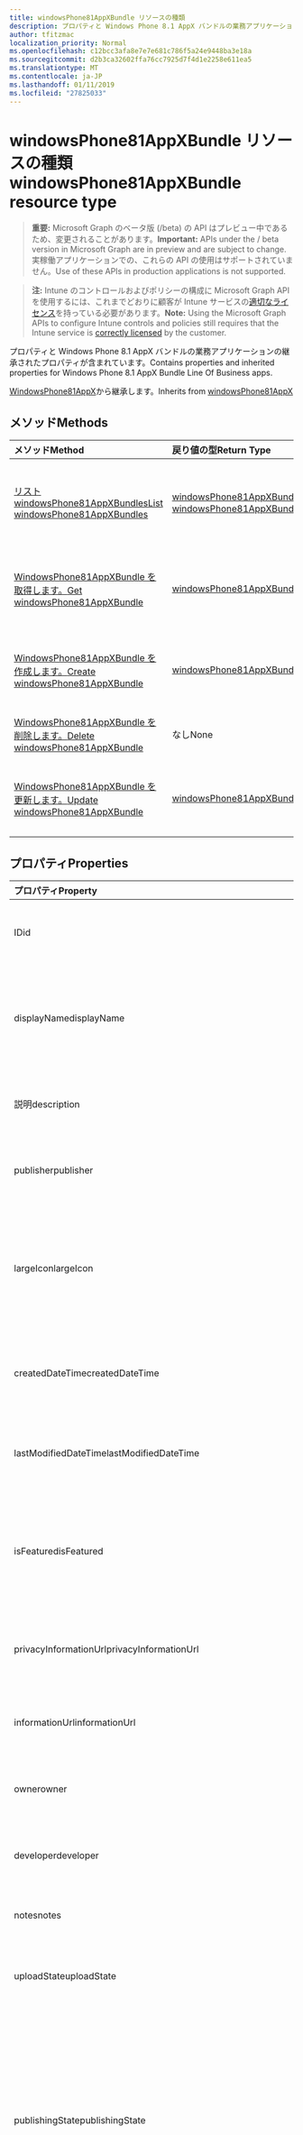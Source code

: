 ```yaml
---
title: windowsPhone81AppXBundle リソースの種類
description: プロパティと Windows Phone 8.1 AppX バンドルの業務アプリケーションの継承されたプロパティが含まれています。
author: tfitzmac
localization_priority: Normal
ms.openlocfilehash: c12bcc3afa8e7e7e681c786f5a24e9448ba3e18a
ms.sourcegitcommit: d2b3ca32602ffa76cc7925d7f4d1e2258e611ea5
ms.translationtype: MT
ms.contentlocale: ja-JP
ms.lasthandoff: 01/11/2019
ms.locfileid: "27825033"
---
```

# <a name="windowsphone81appxbundle-resource-type"></a><span data-ttu-id="8f31c-103">windowsPhone81AppXBundle リソースの種類</span><span class="sxs-lookup"><span data-stu-id="8f31c-103">windowsPhone81AppXBundle resource type</span></span>

> <span data-ttu-id="8f31c-104">**重要:** Microsoft Graph のベータ版 (/beta) の API はプレビュー中であるため、変更されることがあります。</span><span class="sxs-lookup"><span data-stu-id="8f31c-104">**Important:** APIs under the / beta version in Microsoft Graph are in preview and are subject to change.</span></span> <span data-ttu-id="8f31c-105">実稼働アプリケーションでの、これらの API の使用はサポートされていません。</span><span class="sxs-lookup"><span data-stu-id="8f31c-105">Use of these APIs in production applications is not supported.</span></span>

> <span data-ttu-id="8f31c-106">**注:** Intune のコントロールおよびポリシーの構成に Microsoft Graph API を使用するには、これまでどおりに顧客が Intune サービスの[適切なライセンス](https://go.microsoft.com/fwlink/?linkid=839381)を持っている必要があります。</span><span class="sxs-lookup"><span data-stu-id="8f31c-106">**Note:** Using the Microsoft Graph APIs to configure Intune controls and policies still requires that the Intune service is [correctly licensed](https://go.microsoft.com/fwlink/?linkid=839381) by the customer.</span></span>

<span data-ttu-id="8f31c-107">プロパティと Windows Phone 8.1 AppX バンドルの業務アプリケーションの継承されたプロパティが含まれています。</span><span class="sxs-lookup"><span data-stu-id="8f31c-107">Contains properties and inherited properties for Windows Phone 8.1 AppX Bundle Line Of Business apps.</span></span>

<span data-ttu-id="8f31c-108">[WindowsPhone81AppX](../resources/intune-apps-windowsphone81appx.md)から継承します。</span><span class="sxs-lookup"><span data-stu-id="8f31c-108">Inherits from [windowsPhone81AppX](../resources/intune-apps-windowsphone81appx.md)</span></span>

## <a name="methods"></a><span data-ttu-id="8f31c-109">メソッド</span><span class="sxs-lookup"><span data-stu-id="8f31c-109">Methods</span></span>
|<span data-ttu-id="8f31c-110">メソッド</span><span class="sxs-lookup"><span data-stu-id="8f31c-110">Method</span></span>|<span data-ttu-id="8f31c-111">戻り値の型</span><span class="sxs-lookup"><span data-stu-id="8f31c-111">Return Type</span></span>|<span data-ttu-id="8f31c-112">説明</span><span class="sxs-lookup"><span data-stu-id="8f31c-112">Description</span></span>|
|:---|:---|:---|
|[<span data-ttu-id="8f31c-113">リスト windowsPhone81AppXBundles</span><span class="sxs-lookup"><span data-stu-id="8f31c-113">List windowsPhone81AppXBundles</span></span>](../api/intune-apps-windowsphone81appxbundle-list.md)|<span data-ttu-id="8f31c-114">[windowsPhone81AppXBundle](../resources/intune-apps-windowsphone81appxbundle.md)コレクション</span><span class="sxs-lookup"><span data-stu-id="8f31c-114">[windowsPhone81AppXBundle](../resources/intune-apps-windowsphone81appxbundle.md) collection</span></span>|<span data-ttu-id="8f31c-115">[WindowsPhone81AppXBundle](../resources/intune-apps-windowsphone81appxbundle.md)オブジェクトのプロパティと関係を一覧表示します。</span><span class="sxs-lookup"><span data-stu-id="8f31c-115">List properties and relationships of the [windowsPhone81AppXBundle](../resources/intune-apps-windowsphone81appxbundle.md) objects.</span></span>|
|[<span data-ttu-id="8f31c-116">WindowsPhone81AppXBundle を取得します。</span><span class="sxs-lookup"><span data-stu-id="8f31c-116">Get windowsPhone81AppXBundle</span></span>](../api/intune-apps-windowsphone81appxbundle-get.md)|[<span data-ttu-id="8f31c-117">windowsPhone81AppXBundle</span><span class="sxs-lookup"><span data-stu-id="8f31c-117">windowsPhone81AppXBundle</span></span>](../resources/intune-apps-windowsphone81appxbundle.md)|<span data-ttu-id="8f31c-118">[WindowsPhone81AppXBundle](../resources/intune-apps-windowsphone81appxbundle.md)オブジェクトのプロパティと関係を参照してください。</span><span class="sxs-lookup"><span data-stu-id="8f31c-118">Read properties and relationships of the [windowsPhone81AppXBundle](../resources/intune-apps-windowsphone81appxbundle.md) object.</span></span>|
|[<span data-ttu-id="8f31c-119">WindowsPhone81AppXBundle を作成します。</span><span class="sxs-lookup"><span data-stu-id="8f31c-119">Create windowsPhone81AppXBundle</span></span>](../api/intune-apps-windowsphone81appxbundle-create.md)|[<span data-ttu-id="8f31c-120">windowsPhone81AppXBundle</span><span class="sxs-lookup"><span data-stu-id="8f31c-120">windowsPhone81AppXBundle</span></span>](../resources/intune-apps-windowsphone81appxbundle.md)|<span data-ttu-id="8f31c-121">新しい[windowsPhone81AppXBundle](../resources/intune-apps-windowsphone81appxbundle.md)オブジェクトを作成します。</span><span class="sxs-lookup"><span data-stu-id="8f31c-121">Create a new [windowsPhone81AppXBundle](../resources/intune-apps-windowsphone81appxbundle.md) object.</span></span>|
|[<span data-ttu-id="8f31c-122">WindowsPhone81AppXBundle を削除します。</span><span class="sxs-lookup"><span data-stu-id="8f31c-122">Delete windowsPhone81AppXBundle</span></span>](../api/intune-apps-windowsphone81appxbundle-delete.md)|<span data-ttu-id="8f31c-123">なし</span><span class="sxs-lookup"><span data-stu-id="8f31c-123">None</span></span>|<span data-ttu-id="8f31c-124">の[windowsPhone81AppXBundle](../resources/intune-apps-windowsphone81appxbundle.md)を削除します。</span><span class="sxs-lookup"><span data-stu-id="8f31c-124">Deletes a [windowsPhone81AppXBundle](../resources/intune-apps-windowsphone81appxbundle.md).</span></span>|
|[<span data-ttu-id="8f31c-125">WindowsPhone81AppXBundle を更新します。</span><span class="sxs-lookup"><span data-stu-id="8f31c-125">Update windowsPhone81AppXBundle</span></span>](../api/intune-apps-windowsphone81appxbundle-update.md)|[<span data-ttu-id="8f31c-126">windowsPhone81AppXBundle</span><span class="sxs-lookup"><span data-stu-id="8f31c-126">windowsPhone81AppXBundle</span></span>](../resources/intune-apps-windowsphone81appxbundle.md)|<span data-ttu-id="8f31c-127">[WindowsPhone81AppXBundle](../resources/intune-apps-windowsphone81appxbundle.md)オブジェクトのプロパティを更新します。</span><span class="sxs-lookup"><span data-stu-id="8f31c-127">Update the properties of a [windowsPhone81AppXBundle](../resources/intune-apps-windowsphone81appxbundle.md) object.</span></span>|

## <a name="properties"></a><span data-ttu-id="8f31c-128">プロパティ</span><span class="sxs-lookup"><span data-stu-id="8f31c-128">Properties</span></span>
|<span data-ttu-id="8f31c-129">プロパティ</span><span class="sxs-lookup"><span data-stu-id="8f31c-129">Property</span></span>|<span data-ttu-id="8f31c-130">種類</span><span class="sxs-lookup"><span data-stu-id="8f31c-130">Type</span></span>|<span data-ttu-id="8f31c-131">説明</span><span class="sxs-lookup"><span data-stu-id="8f31c-131">Description</span></span>|
|:---|:---|:---|
|<span data-ttu-id="8f31c-132">ID</span><span class="sxs-lookup"><span data-stu-id="8f31c-132">id</span></span>|<span data-ttu-id="8f31c-133">String</span><span class="sxs-lookup"><span data-stu-id="8f31c-133">String</span></span>|<span data-ttu-id="8f31c-134">エンティティのキー。</span><span class="sxs-lookup"><span data-stu-id="8f31c-134">Key of the entity.</span></span> <span data-ttu-id="8f31c-135">[mobileApp](../resources/intune-apps-mobileapp.md) から継承します</span><span class="sxs-lookup"><span data-stu-id="8f31c-135">Inherited from [mobileApp](../resources/intune-apps-mobileapp.md)</span></span>|
|<span data-ttu-id="8f31c-136">displayName</span><span class="sxs-lookup"><span data-stu-id="8f31c-136">displayName</span></span>|<span data-ttu-id="8f31c-137">String</span><span class="sxs-lookup"><span data-stu-id="8f31c-137">String</span></span>|<span data-ttu-id="8f31c-138">管理者が提供またはインポートしたアプリのタイトル。</span><span class="sxs-lookup"><span data-stu-id="8f31c-138">The admin provided or imported title of the app.</span></span> <span data-ttu-id="8f31c-139">[mobileApp](../resources/intune-apps-mobileapp.md) から継承します</span><span class="sxs-lookup"><span data-stu-id="8f31c-139">Inherited from [mobileApp](../resources/intune-apps-mobileapp.md)</span></span>|
|<span data-ttu-id="8f31c-140">説明</span><span class="sxs-lookup"><span data-stu-id="8f31c-140">description</span></span>|<span data-ttu-id="8f31c-141">String</span><span class="sxs-lookup"><span data-stu-id="8f31c-141">String</span></span>|<span data-ttu-id="8f31c-142">アプリの説明。</span><span class="sxs-lookup"><span data-stu-id="8f31c-142">The description of the app.</span></span> <span data-ttu-id="8f31c-143">[mobileApp](../resources/intune-apps-mobileapp.md) から継承します</span><span class="sxs-lookup"><span data-stu-id="8f31c-143">Inherited from [mobileApp](../resources/intune-apps-mobileapp.md)</span></span>|
|<span data-ttu-id="8f31c-144">publisher</span><span class="sxs-lookup"><span data-stu-id="8f31c-144">publisher</span></span>|<span data-ttu-id="8f31c-145">String</span><span class="sxs-lookup"><span data-stu-id="8f31c-145">String</span></span>|<span data-ttu-id="8f31c-146">アプリの発行元。</span><span class="sxs-lookup"><span data-stu-id="8f31c-146">The publisher of the app.</span></span> <span data-ttu-id="8f31c-147">[mobileApp](../resources/intune-apps-mobileapp.md) から継承します</span><span class="sxs-lookup"><span data-stu-id="8f31c-147">Inherited from [mobileApp](../resources/intune-apps-mobileapp.md)</span></span>|
|<span data-ttu-id="8f31c-148">largeIcon</span><span class="sxs-lookup"><span data-stu-id="8f31c-148">largeIcon</span></span>|[<span data-ttu-id="8f31c-149">mimeContent</span><span class="sxs-lookup"><span data-stu-id="8f31c-149">mimeContent</span></span>](../resources/intune-shared-mimecontent.md)|<span data-ttu-id="8f31c-150">アプリの詳細に表示され、アイコンのアップロードに使用される大きなアイコン。</span><span class="sxs-lookup"><span data-stu-id="8f31c-150">The large icon, to be displayed in the app details and used for upload of the icon.</span></span> <span data-ttu-id="8f31c-151">[mobileApp](../resources/intune-apps-mobileapp.md) から継承します</span><span class="sxs-lookup"><span data-stu-id="8f31c-151">Inherited from [mobileApp](../resources/intune-apps-mobileapp.md)</span></span>|
|<span data-ttu-id="8f31c-152">createdDateTime</span><span class="sxs-lookup"><span data-stu-id="8f31c-152">createdDateTime</span></span>|<span data-ttu-id="8f31c-153">DateTimeOffset</span><span class="sxs-lookup"><span data-stu-id="8f31c-153">DateTimeOffset</span></span>|<span data-ttu-id="8f31c-154">アプリが作成された日時。</span><span class="sxs-lookup"><span data-stu-id="8f31c-154">The date and time the app was created.</span></span> <span data-ttu-id="8f31c-155">[mobileApp](../resources/intune-apps-mobileapp.md) から継承します</span><span class="sxs-lookup"><span data-stu-id="8f31c-155">Inherited from [mobileApp](../resources/intune-apps-mobileapp.md)</span></span>|
|<span data-ttu-id="8f31c-156">lastModifiedDateTime</span><span class="sxs-lookup"><span data-stu-id="8f31c-156">lastModifiedDateTime</span></span>|<span data-ttu-id="8f31c-157">DateTimeOffset</span><span class="sxs-lookup"><span data-stu-id="8f31c-157">DateTimeOffset</span></span>|<span data-ttu-id="8f31c-158">アプリが最後に変更された日時。</span><span class="sxs-lookup"><span data-stu-id="8f31c-158">The date and time the app was last modified.</span></span> <span data-ttu-id="8f31c-159">[mobileApp](../resources/intune-apps-mobileapp.md) から継承します</span><span class="sxs-lookup"><span data-stu-id="8f31c-159">Inherited from [mobileApp](../resources/intune-apps-mobileapp.md)</span></span>|
|<span data-ttu-id="8f31c-160">isFeatured</span><span class="sxs-lookup"><span data-stu-id="8f31c-160">isFeatured</span></span>|<span data-ttu-id="8f31c-161">Boolean</span><span class="sxs-lookup"><span data-stu-id="8f31c-161">Boolean</span></span>|<span data-ttu-id="8f31c-162">アプリが管理者のおすすめとしてマークされたかどうかを示す値。[mobileApp](../resources/intune-apps-mobileapp.md) から継承します</span><span class="sxs-lookup"><span data-stu-id="8f31c-162">The value indicating whether the app is marked as featured by the admin. Inherited from [mobileApp](../resources/intune-apps-mobileapp.md)</span></span>|
|<span data-ttu-id="8f31c-163">privacyInformationUrl</span><span class="sxs-lookup"><span data-stu-id="8f31c-163">privacyInformationUrl</span></span>|<span data-ttu-id="8f31c-164">String</span><span class="sxs-lookup"><span data-stu-id="8f31c-164">String</span></span>|<span data-ttu-id="8f31c-165">プライバシーに関する声明の URL。</span><span class="sxs-lookup"><span data-stu-id="8f31c-165">The privacy statement Url.</span></span> <span data-ttu-id="8f31c-166">[mobileApp](../resources/intune-apps-mobileapp.md) から継承します</span><span class="sxs-lookup"><span data-stu-id="8f31c-166">Inherited from [mobileApp](../resources/intune-apps-mobileapp.md)</span></span>|
|<span data-ttu-id="8f31c-167">informationUrl</span><span class="sxs-lookup"><span data-stu-id="8f31c-167">informationUrl</span></span>|<span data-ttu-id="8f31c-168">String</span><span class="sxs-lookup"><span data-stu-id="8f31c-168">String</span></span>|<span data-ttu-id="8f31c-169">詳細情報の URL。</span><span class="sxs-lookup"><span data-stu-id="8f31c-169">The more information Url.</span></span> <span data-ttu-id="8f31c-170">[mobileApp](../resources/intune-apps-mobileapp.md) から継承します</span><span class="sxs-lookup"><span data-stu-id="8f31c-170">Inherited from [mobileApp](../resources/intune-apps-mobileapp.md)</span></span>|
|<span data-ttu-id="8f31c-171">owner</span><span class="sxs-lookup"><span data-stu-id="8f31c-171">owner</span></span>|<span data-ttu-id="8f31c-172">String</span><span class="sxs-lookup"><span data-stu-id="8f31c-172">String</span></span>|<span data-ttu-id="8f31c-173">アプリの所有者。</span><span class="sxs-lookup"><span data-stu-id="8f31c-173">The owner of the app.</span></span> <span data-ttu-id="8f31c-174">[mobileApp](../resources/intune-apps-mobileapp.md) から継承します</span><span class="sxs-lookup"><span data-stu-id="8f31c-174">Inherited from [mobileApp](../resources/intune-apps-mobileapp.md)</span></span>|
|<span data-ttu-id="8f31c-175">developer</span><span class="sxs-lookup"><span data-stu-id="8f31c-175">developer</span></span>|<span data-ttu-id="8f31c-176">String</span><span class="sxs-lookup"><span data-stu-id="8f31c-176">String</span></span>|<span data-ttu-id="8f31c-177">アプリの開発者。</span><span class="sxs-lookup"><span data-stu-id="8f31c-177">The developer of the app.</span></span> <span data-ttu-id="8f31c-178">[mobileApp](../resources/intune-apps-mobileapp.md) から継承します</span><span class="sxs-lookup"><span data-stu-id="8f31c-178">Inherited from [mobileApp](../resources/intune-apps-mobileapp.md)</span></span>|
|<span data-ttu-id="8f31c-179">notes</span><span class="sxs-lookup"><span data-stu-id="8f31c-179">notes</span></span>|<span data-ttu-id="8f31c-180">String</span><span class="sxs-lookup"><span data-stu-id="8f31c-180">String</span></span>|<span data-ttu-id="8f31c-181">アプリ用のメモ。</span><span class="sxs-lookup"><span data-stu-id="8f31c-181">Notes for the app.</span></span> <span data-ttu-id="8f31c-182">[mobileApp](../resources/intune-apps-mobileapp.md) から継承します</span><span class="sxs-lookup"><span data-stu-id="8f31c-182">Inherited from [mobileApp](../resources/intune-apps-mobileapp.md)</span></span>|
|<span data-ttu-id="8f31c-183">uploadState</span><span class="sxs-lookup"><span data-stu-id="8f31c-183">uploadState</span></span>|<span data-ttu-id="8f31c-184">Int32</span><span class="sxs-lookup"><span data-stu-id="8f31c-184">Int32</span></span>|<span data-ttu-id="8f31c-185">アップロードの状態です。</span><span class="sxs-lookup"><span data-stu-id="8f31c-185">The upload state.</span></span> <span data-ttu-id="8f31c-186">[mobileApp](../resources/intune-apps-mobileapp.md) から継承します</span><span class="sxs-lookup"><span data-stu-id="8f31c-186">Inherited from [mobileApp](../resources/intune-apps-mobileapp.md)</span></span>|
|<span data-ttu-id="8f31c-187">publishingState</span><span class="sxs-lookup"><span data-stu-id="8f31c-187">publishingState</span></span>|[<span data-ttu-id="8f31c-188">mobileAppPublishingState</span><span class="sxs-lookup"><span data-stu-id="8f31c-188">mobileAppPublishingState</span></span>](../resources/intune-apps-mobileapppublishingstate.md)|<span data-ttu-id="8f31c-189">アプリの発行の状態。</span><span class="sxs-lookup"><span data-stu-id="8f31c-189">The publishing state for the app.</span></span> <span data-ttu-id="8f31c-190">アプリが発行されていない限り、アプリを割り当てることができません。</span><span class="sxs-lookup"><span data-stu-id="8f31c-190">The app cannot be assigned unless the app is published.</span></span> <span data-ttu-id="8f31c-191">[MobileApp](../resources/intune-apps-mobileapp.md)から継承されます。</span><span class="sxs-lookup"><span data-stu-id="8f31c-191">Inherited from [mobileApp](../resources/intune-apps-mobileapp.md).</span></span> <span data-ttu-id="8f31c-192">可能な値は、`notPublished`、`processing`、`published` です。</span><span class="sxs-lookup"><span data-stu-id="8f31c-192">Possible values are: `notPublished`, `processing`, `published`.</span></span>|
|<span data-ttu-id="8f31c-193">committedContentVersion</span><span class="sxs-lookup"><span data-stu-id="8f31c-193">committedContentVersion</span></span>|<span data-ttu-id="8f31c-194">String</span><span class="sxs-lookup"><span data-stu-id="8f31c-194">String</span></span>|<span data-ttu-id="8f31c-195">内部にコミットされたコンテンツのバージョン。</span><span class="sxs-lookup"><span data-stu-id="8f31c-195">The internal committed content version.</span></span> <span data-ttu-id="8f31c-196">[mobileLobApp](../resources/intune-apps-mobilelobapp.md) から継承します</span><span class="sxs-lookup"><span data-stu-id="8f31c-196">Inherited from [mobileLobApp](../resources/intune-apps-mobilelobapp.md)</span></span>|
|<span data-ttu-id="8f31c-197">fileName</span><span class="sxs-lookup"><span data-stu-id="8f31c-197">fileName</span></span>|<span data-ttu-id="8f31c-198">String</span><span class="sxs-lookup"><span data-stu-id="8f31c-198">String</span></span>|<span data-ttu-id="8f31c-199">メインの Lob アプリケーションのファイル名。</span><span class="sxs-lookup"><span data-stu-id="8f31c-199">The name of the main Lob application file.</span></span> <span data-ttu-id="8f31c-200">[mobileLobApp](../resources/intune-apps-mobilelobapp.md) から継承します</span><span class="sxs-lookup"><span data-stu-id="8f31c-200">Inherited from [mobileLobApp](../resources/intune-apps-mobilelobapp.md)</span></span>|
|<span data-ttu-id="8f31c-201">size</span><span class="sxs-lookup"><span data-stu-id="8f31c-201">size</span></span>|<span data-ttu-id="8f31c-202">Int64</span><span class="sxs-lookup"><span data-stu-id="8f31c-202">Int64</span></span>|<span data-ttu-id="8f31c-203">アップロードされたすべてのファイルを含む合計サイズ。</span><span class="sxs-lookup"><span data-stu-id="8f31c-203">The total size, including all uploaded files.</span></span> <span data-ttu-id="8f31c-204">[mobileLobApp](../resources/intune-apps-mobilelobapp.md) から継承します</span><span class="sxs-lookup"><span data-stu-id="8f31c-204">Inherited from [mobileLobApp](../resources/intune-apps-mobilelobapp.md)</span></span>|
|<span data-ttu-id="8f31c-205">applicableArchitectures</span><span class="sxs-lookup"><span data-stu-id="8f31c-205">applicableArchitectures</span></span>|[<span data-ttu-id="8f31c-206">windowsArchitecture</span><span class="sxs-lookup"><span data-stu-id="8f31c-206">windowsArchitecture</span></span>](../resources/intune-apps-windowsarchitecture.md)|<span data-ttu-id="8f31c-207">このアプリを実行できる Windows アーキテクチャ。</span><span class="sxs-lookup"><span data-stu-id="8f31c-207">The Windows architecture(s) for which this app can run on.</span></span> <span data-ttu-id="8f31c-208">[WindowsPhone81AppX](../resources/intune-apps-windowsphone81appx.md)から継承されます。</span><span class="sxs-lookup"><span data-stu-id="8f31c-208">Inherited from [windowsPhone81AppX](../resources/intune-apps-windowsphone81appx.md).</span></span> <span data-ttu-id="8f31c-209">可能な値は、`none`、`x86`、`x64`、`arm`、`neutral` です。</span><span class="sxs-lookup"><span data-stu-id="8f31c-209">Possible values are: `none`, `x86`, `x64`, `arm`, `neutral`.</span></span>|
|<span data-ttu-id="8f31c-210">identityName</span><span class="sxs-lookup"><span data-stu-id="8f31c-210">identityName</span></span>|<span data-ttu-id="8f31c-211">String</span><span class="sxs-lookup"><span data-stu-id="8f31c-211">String</span></span>|<span data-ttu-id="8f31c-212">ID 名。</span><span class="sxs-lookup"><span data-stu-id="8f31c-212">The Identity Name.</span></span> <span data-ttu-id="8f31c-213">[WindowsPhone81AppX](../resources/intune-apps-windowsphone81appx.md)から継承されました。</span><span class="sxs-lookup"><span data-stu-id="8f31c-213">Inherited from [windowsPhone81AppX](../resources/intune-apps-windowsphone81appx.md)</span></span>|
|<span data-ttu-id="8f31c-214">identityPublisherHash</span><span class="sxs-lookup"><span data-stu-id="8f31c-214">identityPublisherHash</span></span>|<span data-ttu-id="8f31c-215">String</span><span class="sxs-lookup"><span data-stu-id="8f31c-215">String</span></span>|<span data-ttu-id="8f31c-216">ID の発行元のハッシュ。</span><span class="sxs-lookup"><span data-stu-id="8f31c-216">The Identity Publisher Hash.</span></span> <span data-ttu-id="8f31c-217">[WindowsPhone81AppX](../resources/intune-apps-windowsphone81appx.md)から継承されました。</span><span class="sxs-lookup"><span data-stu-id="8f31c-217">Inherited from [windowsPhone81AppX](../resources/intune-apps-windowsphone81appx.md)</span></span>|
|<span data-ttu-id="8f31c-218">identityResourceIdentifier</span><span class="sxs-lookup"><span data-stu-id="8f31c-218">identityResourceIdentifier</span></span>|<span data-ttu-id="8f31c-219">String</span><span class="sxs-lookup"><span data-stu-id="8f31c-219">String</span></span>|<span data-ttu-id="8f31c-220">ID のリソースの識別子。</span><span class="sxs-lookup"><span data-stu-id="8f31c-220">The Identity Resource Identifier.</span></span> <span data-ttu-id="8f31c-221">[WindowsPhone81AppX](../resources/intune-apps-windowsphone81appx.md)から継承されました。</span><span class="sxs-lookup"><span data-stu-id="8f31c-221">Inherited from [windowsPhone81AppX](../resources/intune-apps-windowsphone81appx.md)</span></span>|
|<span data-ttu-id="8f31c-222">minimumSupportedOperatingSystem</span><span class="sxs-lookup"><span data-stu-id="8f31c-222">minimumSupportedOperatingSystem</span></span>|[<span data-ttu-id="8f31c-223">windowsMinimumOperatingSystem</span><span class="sxs-lookup"><span data-stu-id="8f31c-223">windowsMinimumOperatingSystem</span></span>](../resources/intune-apps-windowsminimumoperatingsystem.md)|<span data-ttu-id="8f31c-224">該当するオペレーティング システムの最小の値です。</span><span class="sxs-lookup"><span data-stu-id="8f31c-224">The value for the minimum applicable operating system.</span></span> <span data-ttu-id="8f31c-225">[WindowsPhone81AppX](../resources/intune-apps-windowsphone81appx.md)から継承されました。</span><span class="sxs-lookup"><span data-stu-id="8f31c-225">Inherited from [windowsPhone81AppX](../resources/intune-apps-windowsphone81appx.md)</span></span>|
|<span data-ttu-id="8f31c-226">phoneProductIdentifier</span><span class="sxs-lookup"><span data-stu-id="8f31c-226">phoneProductIdentifier</span></span>|<span data-ttu-id="8f31c-227">String</span><span class="sxs-lookup"><span data-stu-id="8f31c-227">String</span></span>|<span data-ttu-id="8f31c-228">電話の製品識別子です。</span><span class="sxs-lookup"><span data-stu-id="8f31c-228">The Phone Product Identifier.</span></span> <span data-ttu-id="8f31c-229">[WindowsPhone81AppX](../resources/intune-apps-windowsphone81appx.md)から継承されました。</span><span class="sxs-lookup"><span data-stu-id="8f31c-229">Inherited from [windowsPhone81AppX](../resources/intune-apps-windowsphone81appx.md)</span></span>|
|<span data-ttu-id="8f31c-230">phonePublisherId</span><span class="sxs-lookup"><span data-stu-id="8f31c-230">phonePublisherId</span></span>|<span data-ttu-id="8f31c-231">String</span><span class="sxs-lookup"><span data-stu-id="8f31c-231">String</span></span>|<span data-ttu-id="8f31c-232">[WindowsPhone81AppX](../resources/intune-apps-windowsphone81appx.md)から継承した電話のパブリッシャー id。</span><span class="sxs-lookup"><span data-stu-id="8f31c-232">The Phone Publisher Id. Inherited from [windowsPhone81AppX](../resources/intune-apps-windowsphone81appx.md)</span></span>|
|<span data-ttu-id="8f31c-233">identityVersion</span><span class="sxs-lookup"><span data-stu-id="8f31c-233">identityVersion</span></span>|<span data-ttu-id="8f31c-234">String</span><span class="sxs-lookup"><span data-stu-id="8f31c-234">String</span></span>|<span data-ttu-id="8f31c-235">ID のバージョン。</span><span class="sxs-lookup"><span data-stu-id="8f31c-235">The identity version.</span></span> <span data-ttu-id="8f31c-236">[WindowsPhone81AppX](../resources/intune-apps-windowsphone81appx.md)から継承されました。</span><span class="sxs-lookup"><span data-stu-id="8f31c-236">Inherited from [windowsPhone81AppX](../resources/intune-apps-windowsphone81appx.md)</span></span>|
|<span data-ttu-id="8f31c-237">appXPackageInformationList</span><span class="sxs-lookup"><span data-stu-id="8f31c-237">appXPackageInformationList</span></span>|<span data-ttu-id="8f31c-238">[windowsPackageInformation](../resources/intune-apps-windowspackageinformation.md)コレクション</span><span class="sxs-lookup"><span data-stu-id="8f31c-238">[windowsPackageInformation](../resources/intune-apps-windowspackageinformation.md) collection</span></span>|<span data-ttu-id="8f31c-239">AppX パッケージ情報の一覧です。</span><span class="sxs-lookup"><span data-stu-id="8f31c-239">The list of AppX Package Information.</span></span>|

## <a name="relationships"></a><span data-ttu-id="8f31c-240">リレーションシップ</span><span class="sxs-lookup"><span data-stu-id="8f31c-240">Relationships</span></span>
|<span data-ttu-id="8f31c-241">リレーションシップ</span><span class="sxs-lookup"><span data-stu-id="8f31c-241">Relationship</span></span>|<span data-ttu-id="8f31c-242">型</span><span class="sxs-lookup"><span data-stu-id="8f31c-242">Type</span></span>|<span data-ttu-id="8f31c-243">説明</span><span class="sxs-lookup"><span data-stu-id="8f31c-243">Description</span></span>|
|:---|:---|:---|
|<span data-ttu-id="8f31c-244">categories</span><span class="sxs-lookup"><span data-stu-id="8f31c-244">categories</span></span>|<span data-ttu-id="8f31c-245">[mobileAppCategory](../resources/intune-apps-mobileappcategory.md) コレクション</span><span class="sxs-lookup"><span data-stu-id="8f31c-245">[mobileAppCategory](../resources/intune-apps-mobileappcategory.md) collection</span></span>|<span data-ttu-id="8f31c-246">このアプリのカテゴリのリスト。</span><span class="sxs-lookup"><span data-stu-id="8f31c-246">The list of categories for this app.</span></span> <span data-ttu-id="8f31c-247">[mobileApp](../resources/intune-apps-mobileapp.md) から継承します</span><span class="sxs-lookup"><span data-stu-id="8f31c-247">Inherited from [mobileApp](../resources/intune-apps-mobileapp.md)</span></span>|
|<span data-ttu-id="8f31c-248">assignments</span><span class="sxs-lookup"><span data-stu-id="8f31c-248">assignments</span></span>|<span data-ttu-id="8f31c-249">[mobileAppAssignment](../resources/intune-apps-mobileappassignment.md) コレクション</span><span class="sxs-lookup"><span data-stu-id="8f31c-249">[mobileAppAssignment](../resources/intune-apps-mobileappassignment.md) collection</span></span>|<span data-ttu-id="8f31c-250">このモバイル アプリのグループ割り当てのリスト。</span><span class="sxs-lookup"><span data-stu-id="8f31c-250">The list of group assignments for this mobile app.</span></span> <span data-ttu-id="8f31c-251">[mobileApp](../resources/intune-apps-mobileapp.md) から継承します</span><span class="sxs-lookup"><span data-stu-id="8f31c-251">Inherited from [mobileApp](../resources/intune-apps-mobileapp.md)</span></span>|
|<span data-ttu-id="8f31c-252">installSummary</span><span class="sxs-lookup"><span data-stu-id="8f31c-252">installSummary</span></span>|[<span data-ttu-id="8f31c-253">mobileAppInstallSummary</span><span class="sxs-lookup"><span data-stu-id="8f31c-253">mobileAppInstallSummary</span></span>](../resources/intune-apps-mobileappinstallsummary.md)|<span data-ttu-id="8f31c-254">モバイル アプリ インストール概要です。</span><span class="sxs-lookup"><span data-stu-id="8f31c-254">Mobile App Install Summary.</span></span> <span data-ttu-id="8f31c-255">[mobileApp](../resources/intune-apps-mobileapp.md) から継承します</span><span class="sxs-lookup"><span data-stu-id="8f31c-255">Inherited from [mobileApp](../resources/intune-apps-mobileapp.md)</span></span>|
|<span data-ttu-id="8f31c-256">deviceStatuses</span><span class="sxs-lookup"><span data-stu-id="8f31c-256">deviceStatuses</span></span>|<span data-ttu-id="8f31c-257">[mobileAppInstallStatus](../resources/intune-apps-mobileappinstallstatus.md)コレクション</span><span class="sxs-lookup"><span data-stu-id="8f31c-257">[mobileAppInstallStatus](../resources/intune-apps-mobileappinstallstatus.md) collection</span></span>|<span data-ttu-id="8f31c-258">このモバイル アプリケーションのインストール状況の一覧です。</span><span class="sxs-lookup"><span data-stu-id="8f31c-258">The list of installation states for this mobile app.</span></span> <span data-ttu-id="8f31c-259">[mobileApp](../resources/intune-apps-mobileapp.md) から継承します</span><span class="sxs-lookup"><span data-stu-id="8f31c-259">Inherited from [mobileApp](../resources/intune-apps-mobileapp.md)</span></span>|
|<span data-ttu-id="8f31c-260">userStatuses</span><span class="sxs-lookup"><span data-stu-id="8f31c-260">userStatuses</span></span>|<span data-ttu-id="8f31c-261">[userAppInstallStatus](../resources/intune-apps-userappinstallstatus.md)コレクション</span><span class="sxs-lookup"><span data-stu-id="8f31c-261">[userAppInstallStatus](../resources/intune-apps-userappinstallstatus.md) collection</span></span>|<span data-ttu-id="8f31c-262">このモバイル アプリケーションのインストール状況の一覧です。</span><span class="sxs-lookup"><span data-stu-id="8f31c-262">The list of installation states for this mobile app.</span></span> <span data-ttu-id="8f31c-263">[mobileApp](../resources/intune-apps-mobileapp.md) から継承します</span><span class="sxs-lookup"><span data-stu-id="8f31c-263">Inherited from [mobileApp](../resources/intune-apps-mobileapp.md)</span></span>|
|<span data-ttu-id="8f31c-264">contentVersions</span><span class="sxs-lookup"><span data-stu-id="8f31c-264">contentVersions</span></span>|<span data-ttu-id="8f31c-265">[mobileAppContent](../resources/intune-apps-mobileappcontent.md) コレクション</span><span class="sxs-lookup"><span data-stu-id="8f31c-265">[mobileAppContent](../resources/intune-apps-mobileappcontent.md) collection</span></span>|<span data-ttu-id="8f31c-266">このアプリのコンテンツのバージョンのリスト。</span><span class="sxs-lookup"><span data-stu-id="8f31c-266">The list of content versions for this app.</span></span> <span data-ttu-id="8f31c-267">[mobileLobApp](../resources/intune-apps-mobilelobapp.md) から継承します</span><span class="sxs-lookup"><span data-stu-id="8f31c-267">Inherited from [mobileLobApp](../resources/intune-apps-mobilelobapp.md)</span></span>|

## <a name="json-representation"></a><span data-ttu-id="8f31c-268">JSON 表記</span><span class="sxs-lookup"><span data-stu-id="8f31c-268">JSON Representation</span></span>
<span data-ttu-id="8f31c-269">以下は、リソースの JSON 表記です。</span><span class="sxs-lookup"><span data-stu-id="8f31c-269">Here is a JSON representation of the resource.</span></span>
<!-- {
  "blockType": "resource",
  "keyProperty": "id",
  "@odata.type": "microsoft.graph.windowsPhone81AppXBundle"
}
-->
``` json
{
  "@odata.type": "#microsoft.graph.windowsPhone81AppXBundle",
  "id": "String (identifier)",
  "displayName": "String",
  "description": "String",
  "publisher": "String",
  "largeIcon": {
    "@odata.type": "microsoft.graph.mimeContent",
    "type": "String",
    "value": "binary"
  },
  "createdDateTime": "String (timestamp)",
  "lastModifiedDateTime": "String (timestamp)",
  "isFeatured": true,
  "privacyInformationUrl": "String",
  "informationUrl": "String",
  "owner": "String",
  "developer": "String",
  "notes": "String",
  "uploadState": 1024,
  "publishingState": "String",
  "committedContentVersion": "String",
  "fileName": "String",
  "size": 1024,
  "applicableArchitectures": "String",
  "identityName": "String",
  "identityPublisherHash": "String",
  "identityResourceIdentifier": "String",
  "minimumSupportedOperatingSystem": {
    "@odata.type": "microsoft.graph.windowsMinimumOperatingSystem",
    "v8_0": true,
    "v8_1": true,
    "v10_0": true,
    "v10_1607": true,
    "v10_1703": true,
    "v10_1709": true,
    "v10_1803": true
  },
  "phoneProductIdentifier": "String",
  "phonePublisherId": "String",
  "identityVersion": "String",
  "appXPackageInformationList": [
    {
      "@odata.type": "microsoft.graph.windowsPackageInformation",
      "applicableArchitecture": "String",
      "displayName": "String",
      "identityName": "String",
      "identityPublisher": "String",
      "identityResourceIdentifier": "String",
      "identityVersion": "String",
      "minimumSupportedOperatingSystem": {
        "@odata.type": "microsoft.graph.windowsMinimumOperatingSystem",
        "v8_0": true,
        "v8_1": true,
        "v10_0": true,
        "v10_1607": true,
        "v10_1703": true,
        "v10_1709": true,
        "v10_1803": true
      }
    }
  ]
}
```





